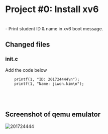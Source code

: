 # Project #0: Install xv6
<br/>
- Print student ID & name in xv6 boot message.
<br/>    

## Changed files
### init.c    
Add the code below
```
    printf(1, "ID: 201724444\n");
    printf(1, "Name: jiwon.kim\n");
```
<br/>   
<br/>

## Screenshot of qemu emulator  
![201724444](https://user-images.githubusercontent.com/42952244/81799478-5b4c4680-954c-11ea-8a1d-fd31398e36fd.JPG)  

